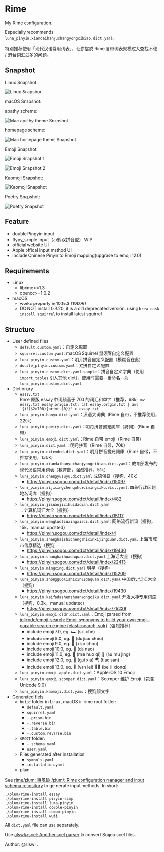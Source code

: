 # Rime

My Rime configuration.

Especially recommends `luna_pinyin.xiandaihanyuchangyongcibiao.dict.yaml`。

特别推荐使用「现代汉语常用词表」，让你摆脱 Rime 自带词表规模过大查找不便 / 港台词汇过多的问题。

## Snapshot

Linux Snapshot:

![Linux Snapshot](https://raw.githubusercontent.com/alswl/Rime/master/snapshots/linux-rime.png)

macOS Snapshot:

apathy scheme:

![Mac apathy theme Snapshot](https://raw.githubusercontent.com/alswl/Rime/master/snapshots/mac-rime-apathy.png)

homepage scheme:

![Mac homepage theme Snapshot](https://raw.githubusercontent.com/alswl/Rime/master/snapshots/mac-rime-homepage.png)

Emoji Snapshot:

![Emoji Snapshot 1](https://raw.githubusercontent.com/alswl/Rime/master/snapshots/emoji-1.png)

![Emoji Snapshot 2](https://raw.githubusercontent.com/alswl/Rime/master/snapshots/emoji-2.png)

Kaomoji Snapshot:

![Kaomoji Snapshot](https://raw.githubusercontent.com/alswl/Rime/master/snapshots/kaomoji.png)

Poetry Snapshot:

![Poetry Snapshot](https://raw.githubusercontent.com/alswl/Rime/master/snapshots/poetry.png)


## Feature

- double Pingyin input
- flypy_simple input（小鹤双拼音型） WIP
- official website UI
- Apple offical input method UI
- include Chinese Pinyin to Emoji mapping(upgrade to emoji 12.0)


## Requirements


- Linux
  - librime>=1.3
  - opencc>=1.0.2
- macOS
  - works properly in 10.15.3 (19D76)
  - DO NOT install 0.9.20, it is a old deprecated version. using `brew cask install squirrel` to install latest squirrel


## Structure

- User defined files
  - `default.custom.yaml`：自定义配置
  - `squirrel.custom.yaml`: macOS Squirrel 鼠须管自定义配置
  - `luna_pinyin.custom.yaml`：明月拼音自定义配置（模糊音在此）
  - `double_pinyin.custom.yaml`：双拼自定义配置
  - `luna_pinyin.custom.dict.yaml.sample`：拼音自定义字典（使用 `import_tables`
        引入其他 dict），使用时需要--重命名--为 `luna_pinyin.custom.dict.yaml`
- Dictionary
  - `essay.txt` Rime 原版 essay 中词频高于 700 的词汇和单字（推荐，68k）`mv essay.txt essay.origin.txt; cat essay.origin.txt | awk '{if($2>700){print $0}}' > essay.txt`
  - `luna_pinyin.hanyu.dict.yaml`：汉语大词典（Rime 自带，不推荐使用，220k）
  - `luna_pinyin.poetry.dict.yaml`：明月拼音擴充詞庫（詩詞）（Rime 自带）
  - `luna_pinyin.emoji.dict.yaml`：Rime 自带 emoji（Rime 自带）
  - `luna_pinyin.dict.yaml`：明月拼音（Rime 自带，70k）
  - `luna_pinyin.extended.dict.yaml`：明月拼音擴充詞庫（Rime 自带，不推荐使用，130k）
  - `luna_pinyin.xiandaihanyuchangyongcibiao.dict.yaml`：教育部发布的现代汉语常用词表（教育部，强烈推荐，51k）
  - `luna_pinyin.chengyusuyu.dict.yaml` 成语俗语（搜狗，40k）
     - https://pinyin.sogou.com/dict/detail/index/15097
  - `luna_pinyin.sijixingzhenquhuadimingciku.dict.yaml`: 四级行政区划地名词库（搜狗）
     - https://pinyin.sogou.com/dict/detail/index/482
  - `luna_pinyin.jisuanjicihuidaquan.dict.yaml`：计算机词汇大全（搜狗）
     - https://pinyin.sogou.com/dict/detail/index/15117
  - `luna_pinyin.wangluoliuxingxinci.dict.yaml`: 网络流行新词（搜狗，15k，manual updated）
     - https://pinyin.sogou.com/dict/detail/index/4
  - `luna_pinyin.shanghaishichengshixinxijingxuan.dict.yaml` 上海市城市信息精选（搜狗）
     - https://pinyin.sogou.com/dict/detail/index/19430
  - `luna_pinyin.shanghaihuadaquan.dict.yaml` 上海话大全（搜狗）
     - https://pinyin.sogou.com/dict/detail/index/22413
  - `luna_pinyin.mingxing.dict.yaml` 明星（搜狗）
     - https://pinyin.sogou.com/dict/detail/index/15209
  - `luna_pinyin.zhongguolishicihuidaquan.dict.yaml` 中国历史词汇大全（搜狗）
     - https://pinyin.sogou.com/dict/detail/index/19430
  - `luna_pinyin.kaifadashenzhuanyongciku.dict.yaml` 开发大神专用词库（搜狗，0.3k，manual updated）
     - https://pinyin.sogou.com/dict/detail/index/75228
  - `luna_pinyin.emoji.cldr.dict.yaml`：Emoji parsed from [jolicode/emoji-search: Emoji synonyms to build your own emoji-capable search engine (elasticsearch, solr)](https://github.com/jolicode/emoji-search)（强烈推荐）
    - include emoji 7.0, eg. 🏎️ (sai che)
    - include emoji 8.0, eg. 🦄️ (du jiao shou)
    - include emoji 9.0, eg. 🤡 (xiao chou)
    - include emoji 10.0, eg. 🧠 (da nao)
    - include emoji 11.0, eg. 🧯 (mie huo qi) 🥽 (hu mu jing)
    - include emoji 12.0, eg. 🧎 (gui xia) 🪂 (tiao san)
    - include emoji 13.0, eg. 🥲 (yan lei) 🐻‍❄ (bei ji xiong)
  - `luna_pinyin.emoji.apple.dict.yaml`：Apple iOS 10 Emoji
  - `luna_pinyin.emoji.scomper.dict.yaml`：Scomper 维护 Emoji（包含 Unicode 9.0）
  - `luna_pinyin.kaomoji.dict.yaml`：搜狗颜文字
- Generated fiels
  - `build` folder in Linux, macOS in rime root folder:
     - `default.yaml`
     - `squirrel.yaml`
     - `-.prism.bin`
     - `-.reverse.bin`
     - `-.table.bin`
     - `-.custom.reverse.bin`
  - `$ROOT` folder:
     - `-.schema.yaml`
     - `user.yaml`
  - Files generated after installation:
     - `symbols.yaml`
     - `installation.yaml`
  - plum

See [rime/plum: 東風破 /plum/: Rime configuration manager and input schema repository](https://github.com/rime/plum)
to gernerate input methods. In short:

```
./plum/rime-install essay
./plum/rime-install pinyin-simp
./plum/rime-install luna-pinyin
./plum/rime-install double-pinyin
./plum/rime-install combo-pinyin
./plum/rime-install wubi
```

All `dict.yaml` file can use separately.

Use [alswl/ascel: Another scel parser](https://github.com/alswl/ascel) to convert Sogou scel files.

Author: @alswl .

